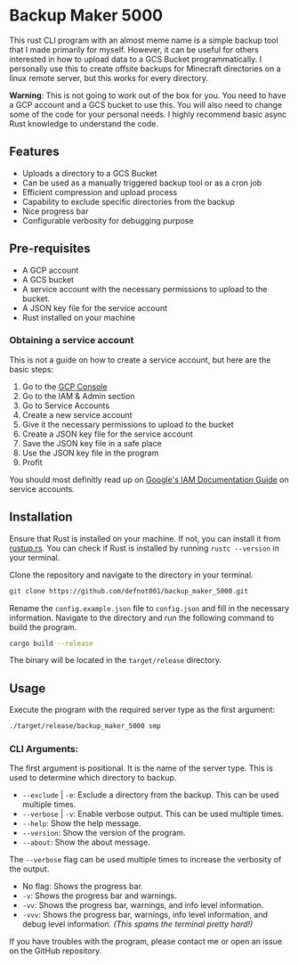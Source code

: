 # Backup Maker 5000

This rust CLI program with an almost meme name is a simple backup tool that I made primarily for myself.
However, it can be useful for others interested in how to upload data to a GCS Bucket programmatically.
I personally use this to create offsite backups for Minecraft directories on a linux remote server, but this works for every directory.

**Warning**: This is not going to work out of the box for you. You need to have a GCP account and a GCS bucket to use this. 
You will also need to change some of the code for your personal needs. I highly recommend basic async Rust knowledge to understand the code.

## Features

- Uploads a directory to a GCS Bucket
- Can be used as a manually triggered backup tool or as a cron job
- Efficient compression and upload process
- Capability to exclude specific directories from the backup
- Nice progress bar
- Configurable verbosity for debugging purpose

## Pre-requisites

- A GCP account
- A GCS bucket
- A service account with the necessary permissions to upload to the bucket.
- A JSON key file for the service account
- Rust installed on your machine

### Obtaining a service account

This is not a guide on how to create a service account, but here are the basic steps:

1. Go to the [GCP Console](https://console.cloud.google.com/)
2. Go to the IAM & Admin section
3. Go to Service Accounts
4. Create a new service account
5. Give it the necessary permissions to upload to the bucket
6. Create a JSON key file for the service account
7. Save the JSON key file in a safe place
8. Use the JSON key file in the program
9. Profit

You should most definitly read up on [Google's IAM Documentation Guide](https://cloud.google.com/iam/docs/service-account-overview) on service accounts.

## Installation

Ensure that Rust is installed on your machine. If not, you can install it from [rustup.rs](https://rustup.rs/).
You can check if Rust is installed by running `rustc --version` in your terminal.

Clone the repository and navigate to the directory in your terminal.

```bash
git clone https://github.com/defnot001/backup_maker_5000.git
```

Rename the `config.example.json` file to `config.json` and fill in the necessary information.
Navigate to the directory and run the following command to build the program.

```bash
cargo build --release
```

The binary will be located in the `target/release` directory.

## Usage

Execute the program with the required server type as the first argument:

```bash
./target/release/backup_maker_5000 smp
```

### CLI Arguments:

The first argument is positional. It is the name of the server type. This is used to determine which directory to backup.

- `--exclude` | `-e`: Exclude a directory from the backup. This can be used multiple times.
- `--verbose` | `-v`: Enable verbose output. This can be used multiple times.
- `--help`: Show the help message.
- `--version`: Show the version of the program.
- `--about`: Show the about message.

The `--verbose` flag can be used multiple times to increase the verbosity of the output.

- No flag: Shows the progress bar.
- `-v`: Shows the progress bar and warnings.
- `-vv`: Shows the progress bar, warnings, and info level information.
- `-vvv`: Shows the progress bar, warnings, info level information, and debug level information. _(This spams the terminal pretty hard!)_

If you have troubles with the program, please contact me or open an issue on the GitHub repository.


